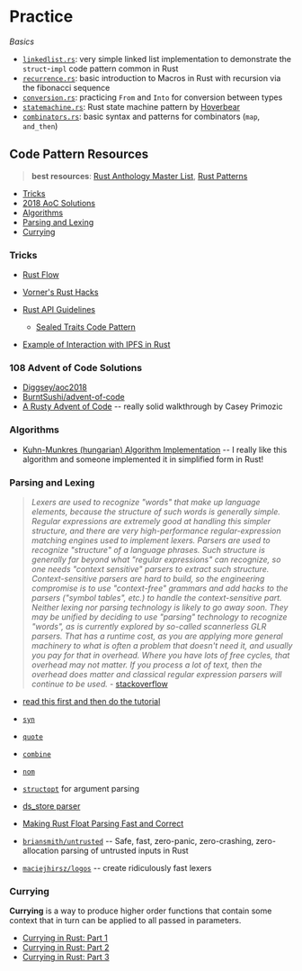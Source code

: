 # Practice

*Basics*
* [`linkedlist.rs`](./simple/src/linkedlist.rs): very simple linked list implementation to demonstrate the `struct`-`impl` code pattern common in Rust
* [`recurrence.rs`](./simple/src/recurrence.rs): basic introduction to Macros in Rust with recursion via the fibonacci sequence
* [`conversion.rs`](./simple/src/conversion.rs): practicing `From` and `Into` for conversion between types
* [`statemachine.rs`](./simple/src/statemachine.rs): Rust state machine pattern by [Hoverbear](https://hoverbear.org/2016/10/12/rust-state-machine-pattern/)
* [`combinators.rs`](./simple/src/combinator.rs): basic syntax and patterns for combinators (`map`, `and_then`)

## Code Pattern Resources <a name = "pattern"></a>
> **best resources**: [Rust Anthology Master List](https://github.com/brson/rust-anthology/blob/master/master-list.md), [Rust Patterns](https://crates.io/categories/rust-patterns)

* [Tricks](#tricks)
* [2018 AoC Solutions](#aoc)
* [Algorithms](#algo)
* [Parsing and Lexing](#parselex)
* [Currying](#curry)

### Tricks <a name = "tricks"></a>

* [Rust Flow](https://myrrlyn.net/blog/misc/rust-flow)
* [Vorner's Rust Hacks](https://vorner.github.io/2019/02/03/hacks.html)

* [Rust API Guidelines](https://rust-lang-nursery.github.io/api-guidelines/about.html)
    * [Sealed Traits Code Pattern](https://rust-lang-nursery.github.io/api-guidelines/future-proofing.html)

* [Example of Interaction with IPFS in Rust](https://github.com/kpcyrd/ipfs.ink)

### 108 Advent of Code Solutions <a name = "aoc"></a>
* [Diggsey/aoc2018](https://github.com/Diggsey/aoc2018)
* [BurntSushi/advent-of-code](https://github.com/BurntSushi/advent-of-code)
* [A Rusty Advent of Code](https://cprimozic.net/blog/a-rusty-aoc/) -- really solid walkthrough by Casey Primozic

### Algorithms <a name = "algo"></a>

* [Kuhn-Munkres (hungarian) Algorithm Implementation](https://github.com/nwtnni/hungarian) -- I really like this algorithm and someone implemented it in simplified form in Rust!

### Parsing and Lexing <a name = "parselex"></a>

> *Lexers are used to recognize "words" that make up language elements, because the structure of such words is generally simple. Regular expressions are extremely good at handling this simpler structure, and there are very high-performance regular-expression matching engines used to implement lexers. Parsers are used to recognize "structure" of a language phrases. Such structure is generally far beyond what "regular expressions" can recognize, so one needs "context sensitive" parsers to extract such structure. Context-sensitive parsers are hard to build, so the engineering compromise is to use "context-free" grammars and add hacks to the parsers ("symbol tables", etc.) to handle the context-sensitive part. Neither lexing nor parsing technology is likely to go away soon. They may be unified by deciding to use "parsing" technology to recognize "words", as is currently explored by so-called scannerless GLR parsers. That has a runtime cost, as you are applying more general machinery to what is often a problem that doesn't need it, and usually you pay for that in overhead. Where you have lots of free cycles, that overhead may not matter. If you process a lot of text, then the overhead does matter and classical regular expression parsers will continue to be used.* - [stackoverflow](https://stackoverflow.com/a/2852716)

* [read this first and then do the tutorial](http://lalrpop.github.io/lalrpop/crash_course.html)
* [`syn`](https://github.com/dtolnay/syn)
* [`quote`](https://github.com/dtolnay/quote)
* [`combine`](https://github.com/Marwes/combine)
* [`nom`](https://github.com/Geal/nom)
* [`structopt`](https://crates.io/crates/structopt) for argument parsing
* [ds_store parser](https://github.com/sinistersnare/ds_store/blob/master/README.md)
* [Making Rust Float Parsing Fast and Correct](https://www.reddit.com/r/rust/comments/a6j5j1/making_rust_float_parsing_fast_and_correct/?st=JPQ2J3ZW&sh=cb57fb7f)
* [`briansmith/untrusted`](https://github.com/briansmith/untrusted) -- Safe, fast, zero-panic, zero-crashing, zero-allocation parsing of untrusted inputs in Rust

* [`maciejhirsz/logos`](https://github.com/maciejhirsz/logos) -- create ridiculously fast lexers

### Currying <a name = "curry"></a>

**Currying** is a way to produce higher order functions that contain some context that in turn can be applied to all passed in parameters.
* [Currying in Rust: Part 1](https://hashnode.com/post/currying-in-rust-cjpfb0i2z00cm56s2aideuo4z)
* [Currying in Rust: Part 2](https://hashnode.com/post/currying-in-rust-part-2-a-glimpse-of-generics-cjphbgun90025pms241ggh3d9)
* [Currying in Rust: Part 3](https://hashnode.com/post/currying-in-rust-part-3-the-circle-of-life-aka-why-borrowchecker-why-cjq3z1dd800dknds1sls4dqav)